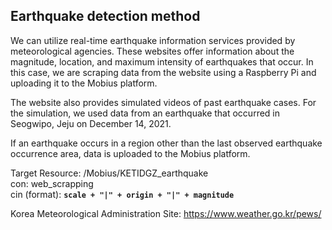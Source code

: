 ## **Earthquake detection method**

We can utilize real-time earthquake information services provided by meteorological agencies. These websites offer information about the magnitude, location, and maximum intensity of earthquakes that occur. In this case, we are scraping data from the website using a Raspberry Pi and uploading it to the Mobius platform.

The website also provides simulated videos of past earthquake cases. For the simulation, we used data from an earthquake that occurred in Seogwipo, Jeju on December 14, 2021.

If an earthquake occurs in a region other than the last observed earthquake occurrence area, data is uploaded to the Mobius platform.

Target Resource: /Mobius/KETIDGZ_earthquake   
con: web_scrapping   
cin (format): **`scale + "|" + origin + "|" + magnitude`**

Korea Meteorological Administration Site: https://www.weather.go.kr/pews/